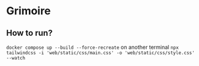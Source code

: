# Grimoire

## How to run?
`docker compose up --build --force-recreate`
on another terminal
`npx tailwindcss -i 'web/static/css/main.css' -o 'web/static/css/style.css' --watch`